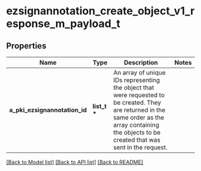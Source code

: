 # ezsignannotation_create_object_v1_response_m_payload_t

## Properties
Name | Type | Description | Notes
------------ | ------------- | ------------- | -------------
**a_pki_ezsignannotation_id** | **list_t \*** | An array of unique IDs representing the object that were requested to be created.  They are returned in the same order as the array containing the objects to be created that was sent in the request. | 

[[Back to Model list]](../README.md#documentation-for-models) [[Back to API list]](../README.md#documentation-for-api-endpoints) [[Back to README]](../README.md)


